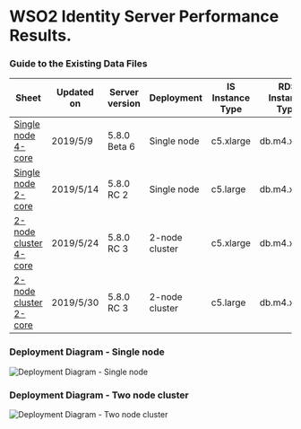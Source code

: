# WSO2 Identity Server Performance Results.


### Guide to the Existing Data Files
| Sheet | Updated on | Server version | Deployment | IS Instance Type | RDS Instance Type | Test Duration | Wormup period | OS | Java | Database |
| --- | --- | --- | --- | --- | --- | --- | --- | --- | --- | --- |
| [Single node 4-core](single-node-4-core-5.8.0-2019-05-09.md) | 2019/5/9 | 5.8.0 Beta 6 | Single node | c5.xlarge | db.m4.xlarge | 15 min | 5 min | Ubuntu 18.04 (LTS) | 1.8.0_201-b09 | MySQL 5.7 |
| [Single node 2-core](single-node-2-core-5.8.0-2019-05-14.md) | 2019/5/14 | 5.8.0 RC 2 | Single node | c5.large | db.m4.xlarge | 15 min | 5 min | Ubuntu 18.04 (LTS) | 1.8.0_201-b09 | MySQL 5.7 |
| [2-node cluster 4-core](2-node-cluster-4-core-5.8.0-2019-05-24.md) | 2019/5/24 | 5.8.0 RC 3 | 2-node cluster | c5.xlarge | db.m4.xlarge | 15 min | 5 min | Ubuntu 18.04 (LTS) | 1.8.0_201-b09 | MySQL 5.7 |
| [2-node cluster 2-core](2-node-cluster-2-core-5.8.0-2019-05-30.md) | 2019/5/30 | 5.8.0 RC 3 | 2-node cluster | c5.large | db.m4.xlarge | 15 min | 5 min | Ubuntu 18.04 (LTS) | 1.8.0_201-b09 | MySQL 5.7 |


### Deployment Diagram - Single node
![Deployment Diagram - Single node](https://github.com/vihanga-liyanage/performance-is/blob/single-node-performance/images/singlenode-deployment.png)


### Deployment Diagram - Two node cluster
![Deployment Diagram - Two node cluster](https://github.com/vihanga-liyanage/performance-is/blob/master/images/deployment-diagram.png)
